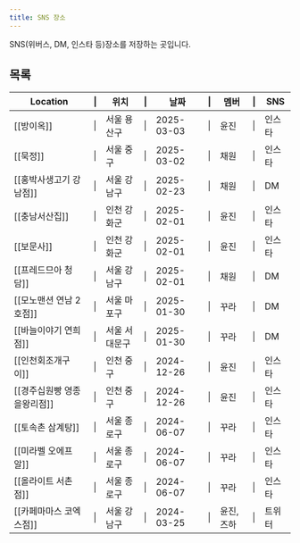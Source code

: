 ```yaml
---
title: SNS 장소
---
```

SNS(위버스, DM, 인스타 등)장소를 저장하는 곳입니다.

## 목록

| Location         | \|  | 위치      | \|  | 날짜         | \|  | 멤버     | \|  | SNS |
| ---------------- | --- | ------- | --- | ---------- | --- | ------ | --- | --- |
| [[방이옥]]          | \|  | 서울 용산구  | \|  | 2025-03-03 | \|  | 윤진     | \|  | 인스타 |
| [[묵정]]           | \|  | 서울 중구   | \|  | 2025-03-02 | \|  | 채원     | \|  | 인스타 |
| [[홍박사생고기 강남점]]   | \|  | 서울 강남구  | \|  | 2025-02-23 | \|  | 채원     | \|  | DM  |
| [[충남서산집]]        | \|  | 인천 강화군  | \|  | 2025-02-01 | \|  | 윤진     | \|  | 인스타 |
| [[보문사]]          | \|  | 인천 강화군  | \|  | 2025-02-01 | \|  | 윤진     | \|  | 인스타 |
| [[프레드므아 청담]]     | \|  | 서울 강남구  | \|  | 2025-02-01 | \|  | 채원     | \|  | DM  |
| [[모노맨션 연남 2호점]]  | \|  | 서울 마포구  | \|  | 2025-01-30 | \|  | 꾸라     | \|  | DM  |
| [[바늘이야기 연희점]]    | \|  | 서울 서대문구 | \|  | 2025-01-30 | \|  | 꾸라     | \|  | DM  |
| [[인천회조개구이]]      | \|  | 인천 중구   | \|  | 2024-12-26 | \|  | 윤진     | \|  | 인스타 |
| [[경주십원빵 영종을왕리점]] | \|  | 인천 중구   | \|  | 2024-12-26 | \|  | 윤진     | \|  | 인스타 |
| [[토속촌 삼계탕]]      | \|  | 서울 종로구  | \|  | 2024-06-07 | \|  | 꾸라     | \|  | 인스타 |
| [[미라벨 오에프알]]     | \|  | 서울 종로구  | \|  | 2024-06-07 | \|  | 꾸라     | \|  | 인스타 |
| [[올라이트 서촌점]]     | \|  | 서울 종로구  | \|  | 2024-06-07 | \|  | 꾸라     | \|  | 인스타 |
| [[카페마마스 코엑스점]]   | \|  | 서울 강남구  | \|  | 2024-03-25 | \|  | 윤진, 즈하 | \|  | 트위터 |

